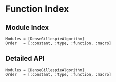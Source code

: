 # Function Index

## Module Index

```@index
Modules = [DenseGillespieAlgorithm]
Order   = [:constant, :type, :function, :macro]
```
## Detailed API

```@autodocs
Modules = [DenseGillespieAlgorithm]
Order   = [:constant, :type, :function, :macro]
```
